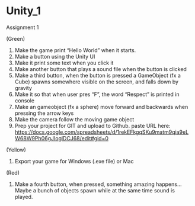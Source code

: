 # Unity_1
Assignment 1

(Green)
1. Make the game print “Hello World” when it starts.
2. Make a button using the Unity UI
3. Make it print some text when you click it
4. Make another button that plays a sound file when the button is clicked
5. Make a third button, when the button is pressed a GameObject (fx a Cube) spawns somewhere visible on the
screen, and falls down by gravity
6. Make it so that when user pres “F”, the word “Respect” is printed in console
7. Make an gameobject (fx a sphere) move forward and backwards when pressing the arrow keys
8. Make the camera follow the moving game object
9. Prep your project for GIT and upload to Github. paste URL here:
https://docs.google.com/spreadsheets/d/1rekEFkgqSKu9matm9qia9eLW68W9Ph06gJIoglDCJ68/edit#gid=0

(Yellow)
1. Export your game for Windows (.exe file) or Mac

(Red)
1. Make a fourth button, when pressed, something amazing happens… Maybe a bunch of objects spawn while
at the same time sound is played.
